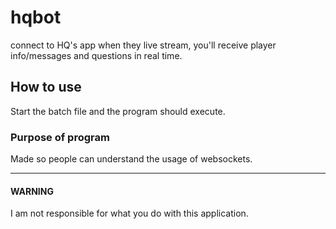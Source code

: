 # hqbot
connect to HQ's app when they live stream, you'll receive player info/messages and questions in real time.
## How to use
Start the batch file and the program should execute.

### Purpose of program
Made so people can understand the usage of websockets.
***
#### WARNING
I am not responsible for what you do with this application.
